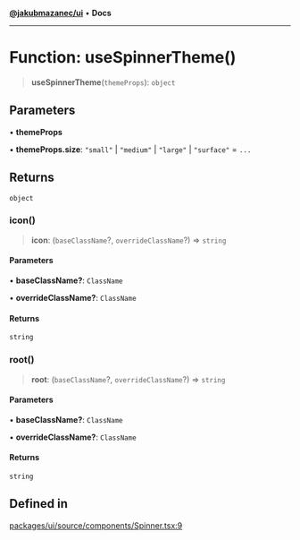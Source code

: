 [**@jakubmazanec/ui**](../README.md) • **Docs**

---

# Function: useSpinnerTheme()

> **useSpinnerTheme**(`themeProps`): `object`

## Parameters

• **themeProps**

• **themeProps.size**: `"small"` \| `"medium"` \| `"large"` \| `"surface"` = `...`

## Returns

`object`

### icon()

> **icon**: (`baseClassName`?, `overrideClassName`?) => `string`

#### Parameters

• **baseClassName?**: `ClassName`

• **overrideClassName?**: `ClassName`

#### Returns

`string`

### root()

> **root**: (`baseClassName`?, `overrideClassName`?) => `string`

#### Parameters

• **baseClassName?**: `ClassName`

• **overrideClassName?**: `ClassName`

#### Returns

`string`

## Defined in

[packages/ui/source/components/Spinner.tsx:9](https://github.com/jakubmazanec/tools/blob/863f04cbbb9368fd023f0309084819aa9247d808/packages/ui/source/components/Spinner.tsx#L9)
